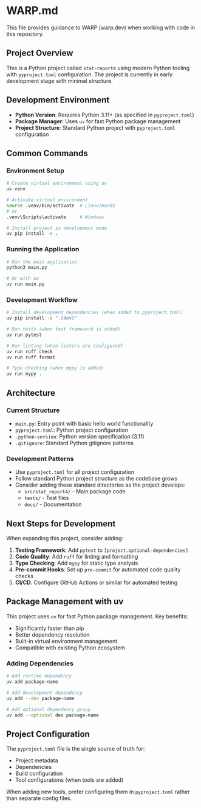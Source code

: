# WARP.md

This file provides guidance to WARP (warp.dev) when working with code in this repository.

## Project Overview

This is a Python project called `stat-report4` using modern Python tooling with `pyproject.toml` configuration. The project is currently in early development stage with minimal structure.

## Development Environment

- **Python Version**: Requires Python 3.11+ (as specified in `pyproject.toml`)
- **Package Manager**: Uses `uv` for fast Python package management
- **Project Structure**: Standard Python project with `pyproject.toml` configuration

## Common Commands

### Environment Setup
```bash
# Create virtual environment using uv
uv venv

# Activate virtual environment
source .venv/bin/activate  # Linux/macOS
# or
.venv\Scripts\activate     # Windows

# Install project in development mode
uv pip install -e .
```

### Running the Application
```bash
# Run the main application
python3 main.py

# Or with uv
uv run main.py
```

### Development Workflow
```bash
# Install development dependencies (when added to pyproject.toml)
uv pip install -e ".[dev]"

# Run tests (when test framework is added)
uv run pytest

# Run linting (when linters are configured)
uv run ruff check
uv run ruff format

# Type checking (when mypy is added)
uv run mypy .
```

## Architecture

### Current Structure
- `main.py`: Entry point with basic hello world functionality
- `pyproject.toml`: Python project configuration
- `.python-version`: Python version specification (3.11)
- `.gitignore`: Standard Python gitignore patterns

### Development Patterns
- Use `pyproject.toml` for all project configuration
- Follow standard Python project structure as the codebase grows
- Consider adding these standard directories as the project develops:
  - `src/stat_report4/` - Main package code
  - `tests/` - Test files
  - `docs/` - Documentation

## Next Steps for Development

When expanding this project, consider adding:

1. **Testing Framework**: Add `pytest` to `[project.optional-dependencies]`
2. **Code Quality**: Add `ruff` for linting and formatting
3. **Type Checking**: Add `mypy` for static type analysis
4. **Pre-commit Hooks**: Set up `pre-commit` for automated code quality checks
5. **CI/CD**: Configure GitHub Actions or similar for automated testing

## Package Management with uv

This project uses `uv` for fast Python package management. Key benefits:
- Significantly faster than pip
- Better dependency resolution
- Built-in virtual environment management
- Compatible with existing Python ecosystem

### Adding Dependencies
```bash
# Add runtime dependency
uv add package-name

# Add development dependency
uv add --dev package-name

# Add optional dependency group
uv add --optional dev package-name
```

## Project Configuration

The `pyproject.toml` file is the single source of truth for:
- Project metadata
- Dependencies
- Build configuration
- Tool configurations (when tools are added)

When adding new tools, prefer configuring them in `pyproject.toml` rather than separate config files.
